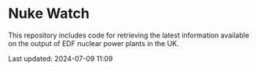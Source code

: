 # Nuke Watch

This repository includes code for retrieving the latest information available on the output of EDF nuclear power plants in the UK.

Last updated: 2024-07-09 11:09